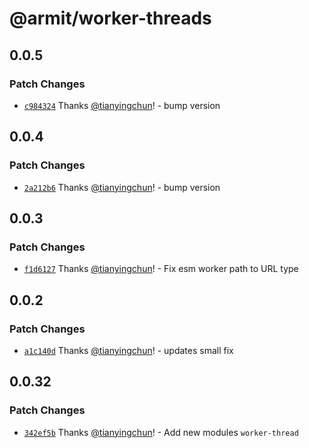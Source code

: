 # @armit/worker-threads

## 0.0.5

### Patch Changes

- [`c984324`](https://github.com/armitjs/armit/commit/c984324d310a626ce46f8f15a613fe938fc0db07) Thanks [@tianyingchun](https://github.com/tianyingchun)! - bump version

## 0.0.4

### Patch Changes

- [`2a212b6`](https://github.com/armitjs/armit/commit/2a212b6844f6f5c530ca77c6d4c45a01df3e77b1) Thanks [@tianyingchun](https://github.com/tianyingchun)! - bump version

## 0.0.3

### Patch Changes

- [`f1d6127`](https://github.com/armitjs/armit/commit/f1d612752bf46915b5c269c934c6bdb71a62c9c5) Thanks [@tianyingchun](https://github.com/tianyingchun)! - Fix esm worker path to URL type

## 0.0.2

### Patch Changes

- [`a1c140d`](https://github.com/armitjs/armit/commit/a1c140daa69dd21de1e4bc068ce1f3c63ae305b4) Thanks [@tianyingchun](https://github.com/tianyingchun)! - updates small fix

## 0.0.32

### Patch Changes

- [`342ef5b`](https://github.com/armitjs/armit/commit/342ef5bd59d5955819f51239f138ee4659582a2a) Thanks [@tianyingchun](https://github.com/tianyingchun)! - Add new modules `worker-thread`
